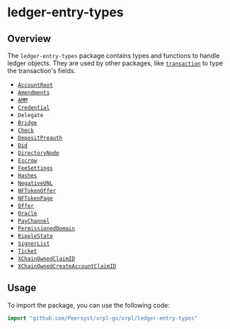 # ledger-entry-types

## Overview

The `ledger-entry-types` package contains types and functions to handle ledger objects. They are used by other packages, like [`transaction`](/docs/xrpl/transaction) to type the transaction's fields.

- [`AccountRoot`](https://xrpl.org/docs/references/protocol/ledger-data/ledger-entry-types/accountroot)
- [`Amendments`](https://xrpl.org/docs/references/protocol/ledger-data/ledger-entry-types/amendments)
- [`AMM`](https://xrpl.org/docs/references/protocol/ledger-data/ledger-entry-types/amm)
- [`Credential`](https://xrpl.org/docs/references/protocol/ledger-data/ledger-entry-types/credential)
- `Delegate`
- [`Bridge`](https://xrpl.org/docs/references/protocol/ledger-data/ledger-entry-types/bridge)
- [`Check`](https://xrpl.org/docs/references/protocol/ledger-data/ledger-entry-types/check)
- [`DepositPreauth`](https://xrpl.org/docs/references/protocol/ledger-data/ledger-entry-types/depositpreauth)
- [`Did`](https://xrpl.org/docs/references/protocol/ledger-data/ledger-entry-types/did)
- [`DirectoryNode`](https://xrpl.org/docs/references/protocol/ledger-data/ledger-entry-types/directorynode)
- [`Escrow`](https://xrpl.org/docs/references/protocol/ledger-data/ledger-entry-types/escrow)
- [`FeeSettings`](https://xrpl.org/docs/references/protocol/ledger-data/ledger-entry-types/feesettings)
- [`Hashes`](https://xrpl.org/docs/references/protocol/ledger-data/ledger-entry-types/ledgerhashes)
- [`NegativeUNL`](https://xrpl.org/docs/references/protocol/ledger-data/ledger-entry-types/negativeunl)
- [`NFTokenOffer`](https://xrpl.org/docs/references/protocol/ledger-data/ledger-entry-types/nftokenoffer)
- [`NFTokenPage`](https://xrpl.org/docs/references/protocol/ledger-data/ledger-entry-types/nftokenpage)
- [`Offer`](https://xrpl.org/docs/references/protocol/ledger-data/ledger-entry-types/offer)
- [`Oracle`](https://xrpl.org/docs/references/protocol/ledger-data/ledger-entry-types/oracle)
- [`PayChannel`](https://xrpl.org/docs/references/protocol/ledger-data/ledger-entry-types/paychannel)
- [`PermissionedDomain`](https://xrpl.org/docs/references/protocol/ledger-data/ledger-entry-types/permissioneddomain)
- [`RippleState`](https://xrpl.org/docs/references/protocol/ledger-data/ledger-entry-types/ripplestate)
- [`SignerList`](https://xrpl.org/docs/references/protocol/ledger-data/ledger-entry-types/signerlist)
- [`Ticket`](https://xrpl.org/docs/references/protocol/ledger-data/ledger-entry-types/ticket)
- [`XChainOwnedClaimID`](https://xrpl.org/docs/references/protocol/ledger-data/ledger-entry-types/xchainownedclaimid)
- [`XChainOwnedCreateAccountClaimID`](https://xrpl.org/docs/references/protocol/ledger-data/ledger-entry-types/xchainownedcreateaccountclaimid)

## Usage

To import the package, you can use the following code:

```go
import "github.com/Peersyst/xrpl-go/xrpl/ledger-entry-types"
```
